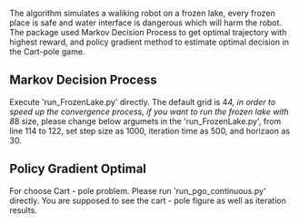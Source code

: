 The algorithm simulates a waliking robot on a frozen lake, every frozen place is safe and water interface is dangerous which will harm the robot. The package used Markov Decision Process to get optimal trajectory with highest reward, and policy gradient method to estimate optimal decision in the Cart-pole game.

Markov Decision Process
-----------------------
Execute 'run_FrozenLake.py' directly. The default grid is 4*4, in order to speed up the convergence process, if you want to run the frozen lake with 8*8 size, please change below argumets in the 'run_FrozenLake.py', from line 114 to 122, set step size as 1000, iteration time as 500, and horizaon as 30. 

Policy Gradient Optimal 
-----------------------
For choose Cart - pole problem. Please run 'run_pgo_continuous.py' directly. You are supposed to see the cart - pole figure as well as iteration results.

